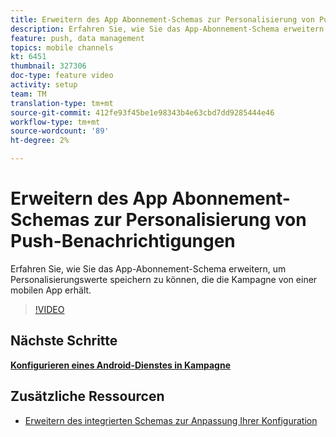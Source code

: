 ```yaml
---
title: Erweitern des App Abonnement-Schemas zur Personalisierung von Push-Benachrichtigungen
description: Erfahren Sie, wie Sie das App-Abonnement-Schema erweitern, um Personalisierungswerte speichern zu können, die die Kampagne von einer mobilen App erhält.
feature: push, data management
topics: mobile channels
kt: 6451
thumbnail: 327306
doc-type: feature video
activity: setup
team: TM
translation-type: tm+mt
source-git-commit: 412fe93f45be1e98343b4e63cbd7dd9285444e46
workflow-type: tm+mt
source-wordcount: '89'
ht-degree: 2%

---
```



# Erweitern des App Abonnement-Schemas zur Personalisierung von Push-Benachrichtigungen

Erfahren Sie, wie Sie das App-Abonnement-Schema erweitern, um Personalisierungswerte speichern zu können, die die Kampagne von einer mobilen App erhält.

>[!VIDEO](https://video.tv.adobe.com/v/327306?quality=12)

## Nächste Schritte

**[Konfigurieren eines Android-Dienstes in Kampagne](/help/tutorial-getting-started-with-push-notifications-for-android/configuring-an-android-service-in-campaign.md)**

## Zusätzliche Ressourcen

* [Erweitern des integrierten Schemas zur Anpassung Ihrer Konfiguration](https://experienceleague.adobe.com/docs/campaign-classic/using/sending-messages/sending-push-notifications/configure-the-mobile-app/configuring-the-mobile-application-android.html#extend-subscription-schema)